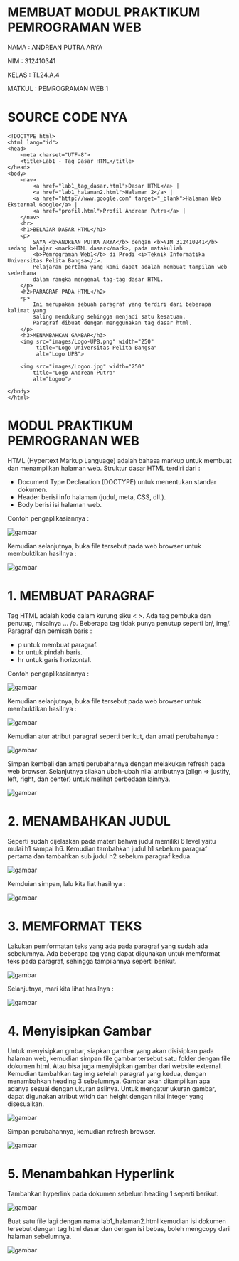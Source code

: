 # MEMBUAT MODUL PRAKTIKUM PEMROGRAMAN WEB

NAMA : ANDREAN PUTRA ARYA

NIM : 312410341

KELAS : TI.24.A.4

MATKUL : PEMROGRAMAN WEB 1

# SOURCE CODE NYA
```
<!DOCTYPE html>
<html lang="id">
<head>
    <meta charset="UTF-8">
    <title>Lab1 - Tag Dasar HTML</title>
</head>
<body>
    <nav>
        <a href="lab1_tag_dasar.html">Dasar HTML</a> |
        <a href="lab1_halaman2.html">Halaman 2</a> |
        <a href="http://www.google.com" target="_blank">Halaman Web Eksternal Google</a> |
        <a href="profil.html">Profil Andrean Putra</a> |
    </nav>
    <hr>
    <h1>BELAJAR DASAR HTML</h1>
    <p>
        SAYA <b>ANDREAN PUTRA ARYA</b> dengan <b>NIM 312410241</b> sedang belajar <mark>HTML dasar</mark>, pada matakuliah 
        <b>Pemrograman Web1</b> di Prodi <i>Teknik Informatika Universitas Pelita Bangsa</i>. 
        Pelajaran pertama yang kami dapat adalah membuat tampilan web sederhana 
        dalam rangka mengenal tag-tag dasar HTML.
    </p>
    <h2>PARAGRAF PADA HTML</h2>
    <p>
        Ini merupakan sebuah paragraf yang terdiri dari beberapa kalimat yang 
        saling mendukung sehingga menjadi satu kesatuan. 
        Paragraf dibuat dengan menggunakan tag dasar html.
    </p>
    <h3>MENAMBAHKAN GAMBAR</h3>
    <img src="images/Logo-UPB.png" width="250" 
         title="Logo Universitas Pelita Bangsa" 
         alt="Logo UPB">

    <img src="images/Logoo.jpg" width="250"
        title="Logo Andrean Putra"
        alt="Logoo">

</body>
</html>
```

# MODUL PRAKTIKUM PEMROGRANAN WEB

HTML (Hypertext Markup Language) adalah bahasa markup untuk membuat dan menampilkan halaman web. Struktur dasar HTML terdiri dari :
- Document Type Declaration (DOCTYPE) untuk menentukan standar dokumen.
- Header berisi info halaman (judul, meta, CSS, dll.).
- Body berisi isi halaman web.

Contoh pengaplikasiannya : 

![gambar](https://raw.githubusercontent.com/M-Rakha/Lab1Web/24f45362fb507aa90e917b1454c30e706615da22/Cuplikan%20layar%202025-09-23%20220242.png)

Kemudian selanjutnya, buka file tersebut pada web browser untuk membuktikan hasilnya :

![gambar](https://raw.githubusercontent.com/M-Rakha/Lab1Web/bdf4751c448e85823e4b54ff29bf855569c85f62/Cuplikan%20layar%202025-09-23%20220310.png)

# 1. MEMBUAT PARAGRAF

Tag HTML adalah kode dalam kurung siku < >. Ada tag pembuka dan penutup, misalnya  ... /p. Beberapa tag tidak punya penutup seperti br/, img/.
Paragraf dan pemisah baris :
- p untuk membuat paragraf.
- br untuk pindah baris.
- hr untuk garis horizontal.

Contoh pengaplikasiannya :

![gambar](https://raw.githubusercontent.com/M-Rakha/Lab1Web/7da0a7923b09c518b7c947fcf83753b433d4f36e/Cuplikan%20layar%202025-09-23%20220927.png)

Kemudian selanjutnya, buka file tersebut pada web browser untuk membuktikan hasilnya :

![gambar](https://raw.githubusercontent.com/M-Rakha/Lab1Web/e657b8203e864d91421f643d6a4be90a63e48b42/Cuplikan%20layar%202025-09-23%20221000.png)

Kemudian atur atribut paragraf seperti berikut, dan amati perubahanya :

![gambar](https://raw.githubusercontent.com/M-Rakha/Lab1Web/c81cc7bcdd2ebc108cda4e2f7e3d04f60e4a03b1/Cuplikan%20layar%202025-09-23%20230427.png)

Simpan kembali dan amati perubahannya dengan melakukan refresh pada web browser. Selanjutnya silakan ubah-ubah nilai atributnya (align => justify, left, right, dan center) untuk melihat perbedaan lainnya.

![gambar](https://raw.githubusercontent.com/M-Rakha/Lab1Web/c81cc7bcdd2ebc108cda4e2f7e3d04f60e4a03b1/Cuplikan%20layar%202025-09-23%20230441.png)

# 2. MENAMBAHKAN JUDUL
Seperti sudah dijelaskan pada materi bahwa judul memiliki 6 level yaitu mulai h1 sampai h6. Kemudian tambahkan judul h1 sebelum paragraf pertama dan tambahkan sub judul h2 sebelum paragraf kedua.

![gambar](https://raw.githubusercontent.com/M-Rakha/Lab1Web/4e24c5f10dff5082bd939ed2efb47a08f889dadc/Cuplikan%20layar%202025-09-23%20221115.png) 

Kemduian simpan, lalu kita liat hasilnya :

![gambar](https://raw.githubusercontent.com/M-Rakha/Lab1Web/4e24c5f10dff5082bd939ed2efb47a08f889dadc/Cuplikan%20layar%202025-09-23%20221128.png)


# 3. MEMFORMAT TEKS
Lakukan pemformatan teks yang ada pada paragraf yang sudah ada sebelumnya. Ada beberapa tag yang dapat digunakan untuk memformat teks pada paragraf, sehingga tampilannya seperti berikut.

![gambar](https://raw.githubusercontent.com/M-Rakha/Lab1Web/50e0c9c24c5a169e85545e08cf2195e01e540689/Cuplikan%20layar%202025-09-23%20221538.png)

Selanjutnya, mari kita lihat hasilnya :

![gambar](https://raw.githubusercontent.com/M-Rakha/Lab1Web/50e0c9c24c5a169e85545e08cf2195e01e540689/Cuplikan%20layar%202025-09-23%20221552.png)

# 4. Menyisipkan Gambar
Untuk menyisipkan gmbar, siapkan gambar yang akan disisipkan pada halaman web, kemudian simpan file gambar tersebut satu folder dengan file dokumen html. Atau bisa juga menyisipkan gambar dari website external. Kemudian tambahkan tag img setelah paragraf yang kedua, dengan menambahkan heading 3 sebelumnya. Gambar akan ditampilkan apa adanya sesuai dengan ukuran aslinya. Untuk mengatur ukuran gambar, dapat digunakan atribut witdh dan height dengan nilai integer yang disesuaikan.

![gambar](https://raw.githubusercontent.com/M-Rakha/Lab1Web/73203a1509abda1a5f5ee589aecb49e8db73bf1a/Cuplikan%20layar%202025-09-23%20222251.png)

Simpan perubahannya, kemudian refresh browser.

![gambar](https://raw.githubusercontent.com/M-Rakha/Lab1Web/73203a1509abda1a5f5ee589aecb49e8db73bf1a/Cuplikan%20layar%202025-09-23%20222306.png)

# 5. Menambahkan Hyperlink
Tambahkan hyperlink pada dokumen sebelum heading 1 seperti berikut.

![gambar](https://raw.githubusercontent.com/M-Rakha/Lab1Web/fcbc8013e37c6a2ef54225a4d2df435400ff3bee/Cuplikan%20layar%202025-09-23%20222522.png)

Buat satu file lagi dengan nama lab1_halaman2.html kemudian isi dokumen tersebut dengan tag html dasar dan dengan isi bebas, boleh mengcopy dari halaman sebelumnya.

![gambar](https://raw.githubusercontent.com/M-Rakha/Lab1Web/fcbc8013e37c6a2ef54225a4d2df435400ff3bee/Cuplikan%20layar%202025-09-23%20222542.png)
